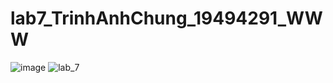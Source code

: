 # lab7_TrinhAnhChung_19494291_WWW
![image](https://github.com/ChungAnh546/lab7_TrinhAnhChung_19494291_WWW/assets/92380932/480413ae-c0f7-44de-ba13-7284704407d1)
![lab_7](https://github.com/ChungAnh546/lab7_TrinhAnhChung_19494291_WWW/assets/92380932/cc71b227-c391-476c-a3fe-12f449e8ea6e)

